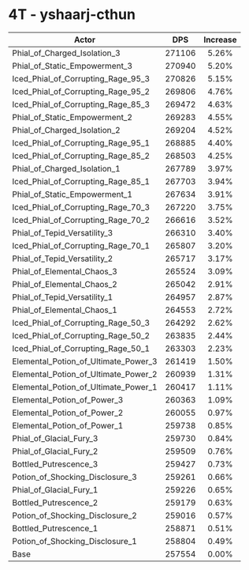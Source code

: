 # 4T - yshaarj-cthun
| Actor | DPS | Increase |
|---|:---:|:---:|
|Phial_of_Charged_Isolation_3|271106|5.26%|
|Phial_of_Static_Empowerment_3|270940|5.20%|
|Iced_Phial_of_Corrupting_Rage_95_3|270826|5.15%|
|Iced_Phial_of_Corrupting_Rage_95_2|269806|4.76%|
|Iced_Phial_of_Corrupting_Rage_85_3|269472|4.63%|
|Phial_of_Static_Empowerment_2|269283|4.55%|
|Phial_of_Charged_Isolation_2|269204|4.52%|
|Iced_Phial_of_Corrupting_Rage_95_1|268885|4.40%|
|Iced_Phial_of_Corrupting_Rage_85_2|268503|4.25%|
|Phial_of_Charged_Isolation_1|267789|3.97%|
|Iced_Phial_of_Corrupting_Rage_85_1|267703|3.94%|
|Phial_of_Static_Empowerment_1|267634|3.91%|
|Iced_Phial_of_Corrupting_Rage_70_3|267220|3.75%|
|Iced_Phial_of_Corrupting_Rage_70_2|266616|3.52%|
|Phial_of_Tepid_Versatility_3|266310|3.40%|
|Iced_Phial_of_Corrupting_Rage_70_1|265807|3.20%|
|Phial_of_Tepid_Versatility_2|265717|3.17%|
|Phial_of_Elemental_Chaos_3|265524|3.09%|
|Phial_of_Elemental_Chaos_2|265042|2.91%|
|Phial_of_Tepid_Versatility_1|264957|2.87%|
|Phial_of_Elemental_Chaos_1|264553|2.72%|
|Iced_Phial_of_Corrupting_Rage_50_3|264292|2.62%|
|Iced_Phial_of_Corrupting_Rage_50_2|263835|2.44%|
|Iced_Phial_of_Corrupting_Rage_50_1|263303|2.23%|
|Elemental_Potion_of_Ultimate_Power_3|261419|1.50%|
|Elemental_Potion_of_Ultimate_Power_2|260939|1.31%|
|Elemental_Potion_of_Ultimate_Power_1|260417|1.11%|
|Elemental_Potion_of_Power_3|260363|1.09%|
|Elemental_Potion_of_Power_2|260055|0.97%|
|Elemental_Potion_of_Power_1|259738|0.85%|
|Phial_of_Glacial_Fury_3|259730|0.84%|
|Phial_of_Glacial_Fury_2|259509|0.76%|
|Bottled_Putrescence_3|259427|0.73%|
|Potion_of_Shocking_Disclosure_3|259261|0.66%|
|Phial_of_Glacial_Fury_1|259226|0.65%|
|Bottled_Putrescence_2|259179|0.63%|
|Potion_of_Shocking_Disclosure_2|259016|0.57%|
|Bottled_Putrescence_1|258871|0.51%|
|Potion_of_Shocking_Disclosure_1|258804|0.49%|
|Base|257554|0.00%|
